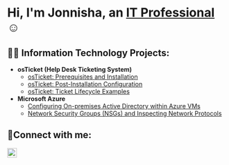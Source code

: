<h1>Hi, I'm Jonnisha, an <a href="https://linkedin.com/in/jonnisha-campbell-676053255/">IT Professional</a>☺</h1>

<h2>👨‍💻 Information Technology Projects:</h2>

- <b>osTicket (Help Desk Ticketing System)</b>
  - [osTicket: Prerequisites and Installation](https://github.com/JonnishaCampbell/osticket-prereqs)
  - [osTicket: Post-Installation Configuration](https://github.com/JonnishaCampbell/post-install-config)
  - [osTicket: Ticket Lifecycle Examples](https://github.com/JonnishaCampbell/ticket-lifecycle)
- <b>Microsoft Azure</b>
  - [Configuring On-premises Active Directory within Azure VMs](https://github.com/JonnishaCampbell/configure-ad)
  - [Network Security Groups (NSGs) and Inspecting Network Protocols](https://github.com/JonnishaCampbell/azure-network-protocols)

<h2>🤳Connect with me:</h2>

[<img align="left" alt="Jonnisha | LinkedIn" width="22px" src="https://cdn.jsdelivr.net/npm/simple-icons@v3/icons/linkedin.svg" />][linkedin]

[linkedin]: https://linkedin.com/in/jonnisha-campbell-676053255/
